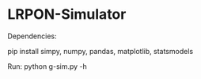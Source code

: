 # LRPON-Simulator

Dependencies:

pip install simpy, numpy, pandas, matplotlib, statsmodels


Run:
python g-sim.py -h
